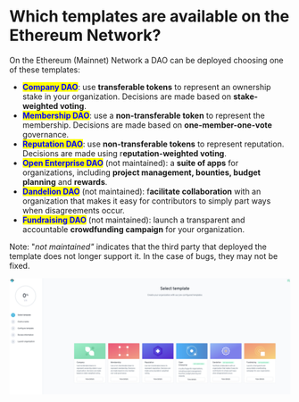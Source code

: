 # Which templates are available on the Ethereum Network?

On the Ethereum (Mainnet) Network a DAO can be deployed choosing one of these templates:

* <mark style="color:blue;">**Company DAO**</mark>: use **transferable tokens** to represent an ownership stake in your organization. Decisions are made based on **stake-weighted voting**.
* <mark style="color:blue;">**Membership DAO**</mark>: use a **non-transferable token** to represent the membership. Decisions are made based on **one-member-one-vote** governance.
* <mark style="color:blue;">**Reputation DAO**</mark>: use **non-transferable tokens** to represent reputation. Decisions are made using r**eputation-weighted voting**.
* <mark style="color:blue;">**Open Enterprise DAO**</mark> (not maintained): a **suite of apps** for organizations, including **project management, bounties, budget planning** and **rewards**.
* <mark style="color:blue;">**Dandelion DAO**</mark> (not maintained): f**acilitate collaboration** with an organization that makes it easy for contributors to simply part ways when disagreements occur.
* <mark style="color:blue;">**Fundraising DAO**</mark> (not maintained): launch a transparent and accountable **crowdfunding campaign** for your organization.

Note: "_not maintained"_ indicates that the third party that deployed the template does not longer support it. In the case of bugs, they may not be fixed.

![](<../../../.gitbook/assets/Schermata 2022-02-03 alle 11.46.50.png>)



